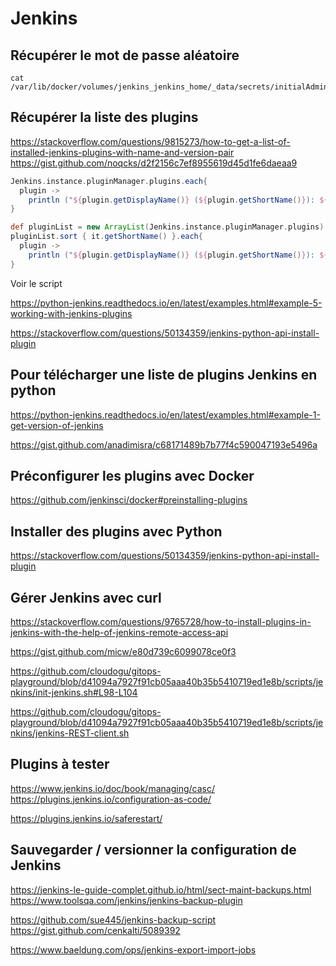 # Jenkins

## Récupérer le mot de passe aléatoire

```shell
cat /var/lib/docker/volumes/jenkins_jenkins_home/_data/secrets/initialAdminPassword
```

## Récupérer la liste des plugins

<https://stackoverflow.com/questions/9815273/how-to-get-a-list-of-installed-jenkins-plugins-with-name-and-version-pair>
<https://gist.github.com/noqcks/d2f2156c7ef8955619d45d1fe6daeaa9>

```groovy
Jenkins.instance.pluginManager.plugins.each{
  plugin ->
    println ("${plugin.getDisplayName()} (${plugin.getShortName()}): ${plugin.getVersion()}")
}
```

```groovy
def pluginList = new ArrayList(Jenkins.instance.pluginManager.plugins)
pluginList.sort { it.getShortName() }.each{
  plugin ->
    println ("${plugin.getDisplayName()} (${plugin.getShortName()}): ${plugin.getVersion()}")
}
```

Voir le script

https://python-jenkins.readthedocs.io/en/latest/examples.html#example-5-working-with-jenkins-plugins

https://stackoverflow.com/questions/50134359/jenkins-python-api-install-plugin


## Pour télécharger une liste de plugins Jenkins en python

<https://python-jenkins.readthedocs.io/en/latest/examples.html#example-1-get-version-of-jenkins>

<https://gist.github.com/anadimisra/c68171489b7b77f4c590047193e5496a>

## Préconfigurer les plugins avec Docker

<https://github.com/jenkinsci/docker#preinstalling-plugins>

## Installer des plugins avec Python

<https://stackoverflow.com/questions/50134359/jenkins-python-api-install-plugin>

## Gérer Jenkins avec curl

<https://stackoverflow.com/questions/9765728/how-to-install-plugins-in-jenkins-with-the-help-of-jenkins-remote-access-api>

https://gist.github.com/micw/e80d739c6099078ce0f3

https://github.com/cloudogu/gitops-playground/blob/d41094a7927f91cb05aaa40b35b5410719ed1e8b/scripts/jenkins/init-jenkins.sh#L98-L104

https://github.com/cloudogu/gitops-playground/blob/d41094a7927f91cb05aaa40b35b5410719ed1e8b/scripts/jenkins/jenkins-REST-client.sh

## Plugins à tester

https://www.jenkins.io/doc/book/managing/casc/
https://plugins.jenkins.io/configuration-as-code/

https://plugins.jenkins.io/saferestart/

## Sauvegarder / versionner la configuration de Jenkins

https://jenkins-le-guide-complet.github.io/html/sect-maint-backups.html
https://www.toolsqa.com/jenkins/jenkins-backup-plugin

https://github.com/sue445/jenkins-backup-script
https://gist.github.com/cenkalti/5089392

https://www.baeldung.com/ops/jenkins-export-import-jobs
